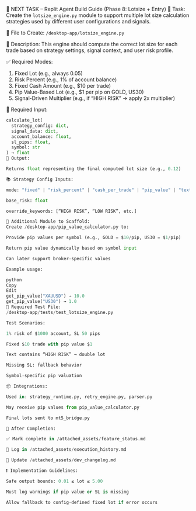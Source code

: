 📌 NEXT TASK – Replit Agent Build Guide (Phase 8: Lotsize + Entry)
🧠 Task:
Create the `lotsize_engine.py` module to support multiple lot size calculation strategies used by different user configurations and signals.

🔧 File to Create:
`/desktop-app/lotsize_engine.py`

🧩 Description:
This engine should compute the correct lot size for each trade based on strategy settings, signal context, and user risk profile.

✅ Required Modes:
1. Fixed Lot (e.g., always 0.05)
2. Risk Percent (e.g., 1% of account balance)
3. Fixed Cash Amount (e.g., $10 per trade)
4. Pip Value-Based Lot (e.g., $1 per pip on GOLD, US30)
5. Signal-Driven Multiplier (e.g., if “HIGH RISK” → apply 2x multiplier)

🧠 Required Input:
```python
calculate_lot(
  strategy_config: dict,
  signal_data: dict,
  account_balance: float,
  sl_pips: float,
  symbol: str
) → float
🎯 Output:

Returns float representing the final computed lot size (e.g., 0.12)

📚 Strategy Config Inputs:

mode: "fixed" | "risk_percent" | "cash_per_trade" | "pip_value" | "text_override"

base_risk: float

override_keywords: [“HIGH RISK”, “LOW RISK”, etc.]

🧱 Additional Module to Scaffold:
Create /desktop-app/pip_value_calculator.py to:

Provide pip values per symbol (e.g., GOLD = $10/pip, US30 = $1/pip)

Return pip value dynamically based on symbol input

Can later support broker-specific values

Example usage:

python
Copy
Edit
get_pip_value("XAUUSD") → 10.0
get_pip_value("US30") → 1.0
🧪 Required Test File:
/desktop-app/tests/test_lotsize_engine.py

Test Scenarios:

1% risk of $1000 account, SL 50 pips

Fixed $10 trade with pip value $1

Text contains “HIGH RISK” → double lot

Missing SL: fallback behavior

Symbol-specific pip valuation

📦 Integrations:

Used in: strategy_runtime.py, retry_engine.py, parser.py

May receive pip values from pip_value_calculator.py

Final lots sent to mt5_bridge.py

📂 After Completion:

✅ Mark complete in /attached_assets/feature_status.md

🧾 Log in /attached_assets/execution_history.md

📘 Update /attached_assets/dev_changelog.md

❗ Implementation Guidelines:

Safe output bounds: 0.01 ≤ lot ≤ 5.00

Must log warnings if pip value or SL is missing

Allow fallback to config-defined fixed lot if error occurs